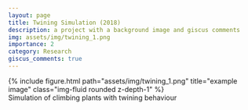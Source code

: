 ```yaml
---
layout: page
title: Twining Simulation (2018)
description: a project with a background image and giscus comments
img: assets/img/twining_1.png
importance: 2
category: Research
giscus_comments: true
---
```


<div class="row">
    <div class="col-sm mt-3 mt-md-0">
        {% include figure.html path="assets/img/twining_1.png" title="example image" class="img-fluid rounded z-depth-1" %}
    </div>
</div>
<div class="caption">
    Simulation of climbing plants with twining behaviour
</div>
